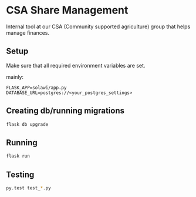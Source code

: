 # CSA Share Management

Internal tool at our CSA (Community supported agriculture) group that helps manage finances.

## Setup
Make sure that all required environment variables are set.

mainly:
```
FLASK_APP=solawi/app.py
DATABASE_URL=postgres://<your_postgres_settings>
```

## Creating db/running migrations

```bash
flask db upgrade
```

## Running
```bash
flask run
```


## Testing

```bash
py.test test_*.py
```
